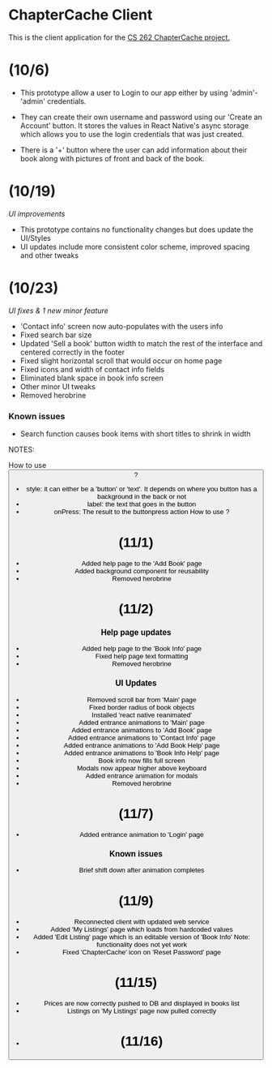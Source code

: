 # ChapterCache Client

This is the client application for the [CS 262 ChapterCache project.](https://github.com/calvin-cs262-fall2023-teamG/Project)


# **(10/6)**
- This prototype allow a user to Login to our app either by using 'admin'- 'admin' credentials.

- They can create their own username and password using our 'Create an Account' button. It stores the values in React Native's async storage which allows you to use the login credentials that was just created.
- There is a '+' button where the user can add information about their book along with pictures of front and back of the book.

# **(10/19)**
*UI improvements*
- This prototype contains no functionality changes but does update the UI/Styles
- UI updates include more consistent color scheme, improved spacing and other tweaks

# **(10/23)**
*UI fixes & 1 new minor feature*
- 'Contact info' screen now auto-populates with the users info
- Fixed search bar size
- Updated 'Sell a book' button width to match the rest of the interface and centered correctly in the footer
- Fixed slight horizontal scroll that would occur on home page
- Fixed icons and width of contact info fields
- Eliminated blank space in book info screen
- Other minor UI tweaks
- Removed herobrine
### **Known issues**
- Search function causes book items with short titles to shrink in width

NOTES:

How to use <Button>?
- style: it can either be a 'button' or 'text'. It depends on where you button has a background in the back or not
- label: the text that goes in the button
- onPress: The result to the buttonpress action
How to use <InputBox>?

# **(11/1)**
- Added help page to the 'Add Book' page
- Added background component for reusability
- Removed herobrine
# **(11/2)**
### Help page updates
- Added help page to the 'Book Info' page
- Fixed help page text formatting
- Removed herobrine
### UI Updates
- Removed scroll bar from 'Main' page
- Fixed border radius of book objects
- Installed 'react native reanimated'
- Added entrance animations to 'Main' page
- Added entrance animations to 'Add Book' page
- Added entrance animations to 'Contact Info' page
- Added entrance animations to 'Add Book Help' page
- Added entrance animations to 'Book Info Help' page
- Book info now fills full screen
- Modals now appear higher above keyboard
- Added entrance animation for modals
- Removed herobrine
# **(11/7)**
- Added entrance animation to 'Login' page
### **Known issues**
- Brief shift down after animation completes
# **(11/9)**
- Reconnected client with updated web service
- Added 'My Listings' page which loads from hardcoded values
- Added 'Edit Listing' page which is an editable version of 'Book Info' Note: functionality does not yet work
- Fixed 'ChapterCache' icon on 'Reset Password' page
# **(11/15)**
- Prices are now correctly pushed to DB and displayed in books list
- Listings on 'My Listings' page now pulled correctly
- # **(11/16)**
